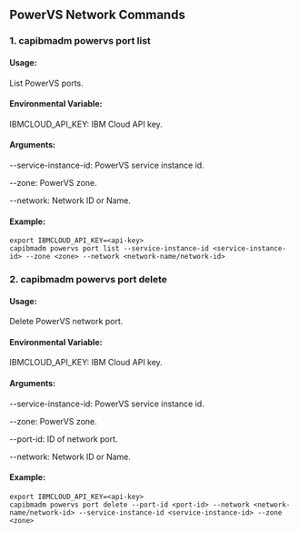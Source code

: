 ## PowerVS Network Commands

### 1. capibmadm powervs port list

#### Usage: 
List PowerVS ports.

#### Environmental Variable:
IBMCLOUD_API_KEY: IBM Cloud API key.

#### Arguments:
--service-instance-id: PowerVS service instance id.

--zone: PowerVS zone.

--network: Network ID or Name.

#### Example:
```shell
export IBMCLOUD_API_KEY=<api-key>
capibmadm powervs port list --service-instance-id <service-instance-id> --zone <zone> --network <network-name/network-id>
```
### 2. capibmadm powervs port delete

#### Usage:
Delete PowerVS network port.

#### Environmental Variable:
IBMCLOUD_API_KEY: IBM Cloud API key.

#### Arguments:
--service-instance-id: PowerVS service instance id.

--zone: PowerVS zone.

--port-id: ID of network port.

--network: Network ID or Name.

#### Example:
```shell
export IBMCLOUD_API_KEY=<api-key>
capibmadm powervs port delete --port-id <port-id> --network <network-name/network-id> --service-instance-id <service-instance-id> --zone <zone>
```